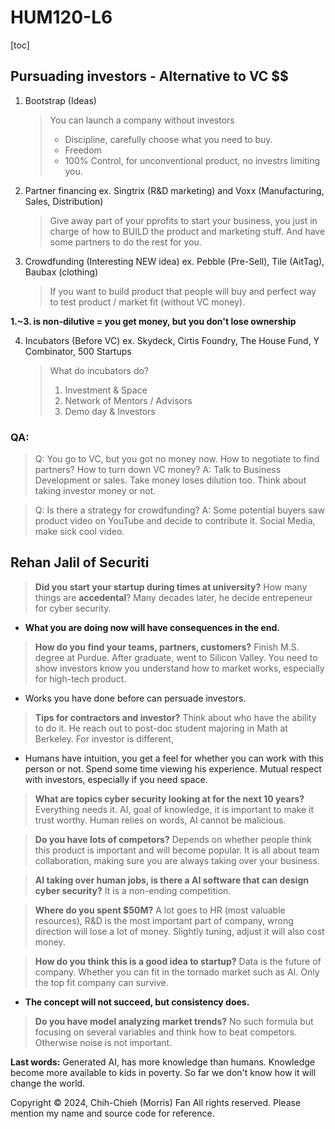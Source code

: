 # HUM120-L6

[toc]

## Pursuading investors - Alternative to VC $$

1. Bootstrap (Ideas)
    > You can launch a company without investors
    >- Discipline, carefully choose what you need to buy.
    >- Freedom
    >- 100% Control, for unconventional product, no investrs limiting you.

2. Partner financing
ex. Singtrix (R&D marketing) and Voxx (Manufacturing, Sales, Distribution)
    > Give away part of your pprofits to start your business, you just in charge of how to BUILD the product and marketing stuff. And have some partners to do the rest for you.

3. Crowdfunding (Interesting NEW idea)
ex. Pebble (Pre-Sell), Tile (AitTag), Baubax (clothing)
    > If you want to build product that people will buy and perfect way to test product / market fit (without VC money).

**1.~3. is non-dilutive = you get money, but you don't lose ownership**

4. Incubators (Before VC)
ex. Skydeck, Cirtis Foundry, The House Fund, Y Combinator, 500 Startups
    > What do incubators do?
    > 1. Investment & Space
    > 2. Network of Mentors / Advisors
    > 3. Demo day & Investors

### QA:
> Q: You go to VC, but you got no money now. How to negotiate to find partners? How to turn down VC money?
> A: Talk to Business Development or sales. Take money loses dilution too. Think about taking investor money or not.

> Q: Is there a strategy for crowdfunding?
> A: Some potential buyers saw product video on YouTube and decide to contribute it. Social Media, make sick cool video.

## Rehan Jalil of Securiti
>
>**Did you start your startup during times at university?**
How many things are **accedental**? Many decades later, he decide entrepeneur for cyber security.

- **What you are doing now will have consequences in the end.**

>**How do you find your teams, partners, customers?**
Finish M.S. degree at Purdue. After graduate, went to Silicon Valley. You need to show investors know you understand how to market works, especially for high-tech product.

- Works you have done before can persuade investors.

>**Tips for contractors and investor?**
Think about who have the ability to do it. He reach out to post-doc student majoring in Math at Berkeley. For investor is different,

- Humans have intuition, you get a feel for whether you can work with this person or not. Spend some time viewing his experience. Mutual respect with investors, especially if you need space.

>**What are topics cyber security looking at for the next 10 years?**
Everything needs it. AI, goal of knowledge, it is important to make it trust worthy. Human relies on words, AI cannot be malicious.

>**Do you have lots of competors?**
Depends on whether people think this product is important and will become popular. It is all about team collaboration, making sure you are always taking over your business.

>**AI taking over human jobs, is there a AI software that can design cyber security?**
It is a non-ending competition.

>**Where do you spent $50M?**
A lot goes to HR (most valuable resources), R&D is the most important part of company, wrong direction will lose a lot of money. Slightly tuning, adjust it will also cost money.

>**How do you think this is a good idea to startup?**
Data is the future of company. Whether you can fit in the tornado market such as AI. Only the top fit company can survive.

- **The concept will not succeed, but consistency does.**

>**Do you have model analyzing market trends?**
No such formula but focusing on several variables and think how to beat competors. Otherwise noise is not important.

**Last words:**
Generated AI, has more knowledge than humans. Knowledge become more available to kids in poverty. So far we don't know how it will change the world.

Copyright © 2024, Chih-Chieh (Morris) Fan
All rights reserved. Please mention my name and source code for reference. 